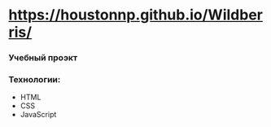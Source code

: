 # https://houstonnp.github.io/Wildberris/
### Учебный проэкт
### Технологии:
- HTML
- CSS
- JavaScript
